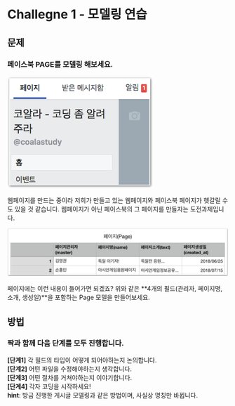 # Challegne  1 - 모델링 연습

## 문제

### 페이스북 PAGE를 모델링 해보세요.

![&#xD398;&#xC774;&#xC2A4;&#xBD81; &#xD398;&#xC774;&#xC9C0;](../../.gitbook/assets/image%20%2857%29.png)

웹페이지를 만드는 중이라 저희가 만들고 있는 웹페이지와 페이스북 페이지가 헷갈릴 수도 있을 것 같습니다. 웹페이지가 아닌 페이스북의 그 페이지를 만들자는 도전과제입니다.

![](../../.gitbook/assets/image%20%2835%29.png)

페이지에는 이런 내용이 들어가면 되겠죠? 위와 같은 **4개의 필드\(관리자, 페이지명, 소개, 생성일\)**을 포함하는 Page 모델을 만들어보세요.

## 방법

### 짝과 함께 다음 단계를 모두 진행합니다.

**\[단계1\]** 각 필드의 타입이 어떻게 되어야하는지 논의합니다.  
**\[단계2\]** 어떤 파일을 수정해야하는지 생각합니다.  
**\[단계3\]** 어떤 절차를 거쳐야하는지 이야기합니다.  
**\[단계4\]** 각자 코딩을 시작하세요!   
**hint**: 방금 진행한 게시글 모델링과 같은 방법이며, 사실상 명칭만 바뀝니다.

